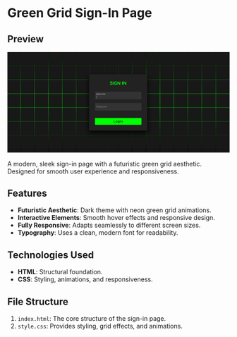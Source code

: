 # Green Grid Sign-In Page
## Preview

![Sign-In Page Preview](./images/preview.png)


A modern, sleek sign-in page with a futuristic green grid aesthetic. Designed for smooth user experience and responsiveness.

## Features

- **Futuristic Aesthetic**: Dark theme with neon green grid animations.
- **Interactive Elements**: Smooth hover effects and responsive design.
- **Fully Responsive**: Adapts seamlessly to different screen sizes.
- **Typography**: Uses a clean, modern font for readability.

## Technologies Used

- **HTML**: Structural foundation.
- **CSS**: Styling, animations, and responsiveness.

## File Structure

1. `index.html`: The core structure of the sign-in page.
2. `style.css`: Provides styling, grid effects, and animations.

